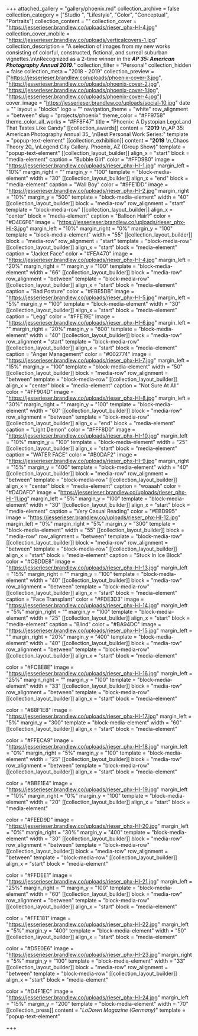 +++
attached_gallery = "gallery/phoenix.md"
collection_archive = false
collection_category = ["Studio ", "Lifestyle", "Color", "Conceptual", "Portraits"]
collection_content = ""
collection_cover = "https://jesserieser.brandlew.co/uploads/rieser_phx-HI-4.jpg"
collection_cover_mobile = "https://jesserieser.brandlew.co/uploads/verticalcovers-1.jpg"
collection_description = "A selection of images from my new works consisting of colorful, constructed, fictional, and surreal suburban vignettes.\n\nRecognized as a 2-time winner in the **_AP 35: American Photography Annual 2019_**_._"
collection_filter = "Personal"
collection_hidden = false
collection_meta = "2018 - 2019"
collection_preview = ["https://jesserieser.brandlew.co/uploads/phoenix-cover-3.jpg", "https://jesserieser.brandlew.co/uploads/phoenix-cover-2.jpg", "https://jesserieser.brandlew.co/uploads/phoenix-cover-1.jpg", "https://jesserieser.brandlew.co/uploads/phoenix-cover-4.jpg"]
cover_image = "https://jesserieser.brandlew.co/uploads/social-10.jpg"
date = ""
layout = "blocks"
logo = ""
navigation_theme = "white"
row_alignment = "between"
slug = "projects/phoenix"
theme_color = "#FF9758"
theme_color_all_works = "#FF8F47"
title = "Phoenix: A Dystopian LegoLand That Tastes Like Candy"
[[collection_awards]]
content = "**2019**  \n_AP 35: American Photography Annual 35_  \nBest Personal Work Series:"
template = "popup-text-element"
[[collection_exhibition]]
content = "**2019**  \n_Chaos Theory 20_  \nLegend City Gallery. Phoenix, AZ (Group Show)"
template = "popup-text-element"
[[collection_layout_builder]]
align_x = "start"
block = "media-element"
caption = "Bubble Girl"
color = "#FFD9B0"
image = "https://jesserieser.brandlew.co/uploads/rieser_phx-HI-1.jpg"
margin_left = "10%"
margin_right = ""
margin_y = "100"
template = "block-media-element"
width = "30"
[[collection_layout_builder]]
align_x = "end"
block = "media-element"
caption = "Wall Boy"
color = "#9FE1DD"
image = "https://jesserieser.brandlew.co/uploads/rieser_phx-HI-2.jpg"
margin_right = "10%"
margin_y = "500"
template = "block-media-element"
width = "40"
[[collection_layout_builder]]
block = "media-row"
row_alignment = "start"
template = "block-media-row"
[[collection_layout_builder]]
align_x = "center"
block = "media-element"
caption = "Balloon Hair?"
color = "#D4E6F6"
image = "https://jesserieser.brandlew.co/uploads/rieser_phx-HI-3.jpg"
margin_left = "10%"
margin_right = "0%"
margin_y = "100"
template = "block-media-element"
width = "55"
[[collection_layout_builder]]
block = "media-row"
row_alignment = "start"
template = "block-media-row"
[[collection_layout_builder]]
align_x = "start"
block = "media-element"
caption = "Jacket Face"
color = "#FEA470"
image = "https://jesserieser.brandlew.co/uploads/rieser_phx-HI-4.jpg"
margin_left = "20%"
margin_right = ""
margin_y = "100"
template = "block-media-element"
width = "66"
[[collection_layout_builder]]
block = "media-row"
row_alignment = "between"
template = "block-media-row"
[[collection_layout_builder]]
align_x = "start"
block = "media-element"
caption = "Bad Posture"
color = "#EBE5DB"
image = "https://jesserieser.brandlew.co/uploads/rieser_phx-HI-5.jpg"
margin_left = "5%"
margin_y = "100"
template = "block-media-element"
width = "30"
[[collection_layout_builder]]
align_x = "start"
block = "media-element"
caption = "Legg"
color = "#FFE19E"
image = "https://jesserieser.brandlew.co/uploads/rieser_phx-HI-6.jpg"
margin_left = ""
margin_right = "20%"
margin_y = "600"
template = "block-media-element"
width = "40"
[[collection_layout_builder]]
block = "media-row"
row_alignment = "start"
template = "block-media-row"
[[collection_layout_builder]]
align_x = "start"
block = "media-element"
caption = "Anger Management"
color = "#002774"
image = "https://jesserieser.brandlew.co/uploads/rieser_phx-HI-7.jpg"
margin_left = "15%"
margin_y = "100"
template = "block-media-element"
width = "50"
[[collection_layout_builder]]
block = "media-row"
row_alignment = "between"
template = "block-media-row"
[[collection_layout_builder]]
align_x = "center"
block = "media-element"
caption = "Not Sure At All"
color = "#FF904D"
image = "https://jesserieser.brandlew.co/uploads/rieser_phx-HI-8.jpg"
margin_left = "30%"
margin_right = ""
margin_y = "100"
template = "block-media-element"
width = "60"
[[collection_layout_builder]]
block = "media-row"
row_alignment = "between"
template = "block-media-row"
[[collection_layout_builder]]
align_x = "end"
block = "media-element"
caption = "Light Demon"
color = "#FFF8D0"
image = "https://jesserieser.brandlew.co/uploads/rieser_phx-HI-10.jpg"
margin_left = "10%"
margin_y = "100"
template = "block-media-element"
width = "25"
[[collection_layout_builder]]
align_x = "start"
block = "media-element"
caption = "WATER FACE"
color = "#B0DAF2"
image = "https://jesserieser.brandlew.co/uploads/rieser_phx-HI-9.jpg"
margin_right = "15%"
margin_y = "400"
template = "block-media-element"
width = "40"
[[collection_layout_builder]]
block = "media-row"
row_alignment = "between"
template = "block-media-row"
[[collection_layout_builder]]
align_x = "center"
block = "media-element"
caption = "woaaah"
color = "#D4DAFD"
image = "https://jesserieser.brandlew.co/uploads/rieser_phx-HI-11.jpg"
margin_left = "5%"
margin_y = "100"
template = "block-media-element"
width = "30"
[[collection_layout_builder]]
align_x = "start"
block = "media-element"
caption = "Very Casual Reading"
color = "#EBD995"
image = "https://jesserieser.brandlew.co/uploads/rieser_phx-HI-12.jpg"
margin_left = "0%"
margin_right = "5%"
margin_y = "300"
template = "block-media-element"
width = "55"
[[collection_layout_builder]]
block = "media-row"
row_alignment = "between"
template = "block-media-row"
[[collection_layout_builder]]
block = "media-row"
row_alignment = "between"
template = "block-media-row"
[[collection_layout_builder]]
align_x = "start"
block = "media-element"
caption = "Stuck In Ice Block"
color = "#CBDDE8"
image = "https://jesserieser.brandlew.co/uploads/rieser_phx-HI-13.jpg"
margin_left = "15%"
margin_right = ""
margin_y = "100"
template = "block-media-element"
width = "40"
[[collection_layout_builder]]
block = "media-row"
row_alignment = "between"
template = "block-media-row"
[[collection_layout_builder]]
align_x = "start"
block = "media-element"
caption = "Face Transplant"
color = "#FDE3D3"
image = "https://jesserieser.brandlew.co/uploads/rieser_phx-HI-14.jpg"
margin_left = "5%"
margin_right = ""
margin_y = "100"
template = "block-media-element"
width = "25"
[[collection_layout_builder]]
align_x = "start"
block = "media-element"
caption = "Blind"
color = "#BA94DC"
image = "https://jesserieser.brandlew.co/uploads/rieser_phx-HI-15.jpg"
margin_left = ""
margin_right = "20%"
margin_y = "400"
template = "block-media-element"
width = "40"
[[collection_layout_builder]]
block = "media-row"
row_alignment = "between"
template = "block-media-row"
[[collection_layout_builder]]
align_x = "start"
block = "media-element"

color = "#FCBE8E"
image = "https://jesserieser.brandlew.co/uploads/rieser_phx-HI-16.jpg"
margin_left = "25%"
margin_right = ""
margin_y = "100"
template = "block-media-element"
width = "33"
[[collection_layout_builder]]
block = "media-row"
row_alignment = "between"
template = "block-media-row"
[[collection_layout_builder]]
align_x = "start"
block = "media-element"

color = "#88F1E8"
image = "https://jesserieser.brandlew.co/uploads/rieser_phx-HI-17.jpg"
margin_left = "5%"
margin_y = "300"
template = "block-media-element"
width = "60"
[[collection_layout_builder]]
align_x = "start"
block = "media-element"

color = "#FFECA9"
image = "https://jesserieser.brandlew.co/uploads/rieser_phx-HI-18.jpg"
margin_left = "0%"
margin_right = "5%"
margin_y = "100"
template = "block-media-element"
width = "25"
[[collection_layout_builder]]
block = "media-row"
row_alignment = "between"
template = "block-media-row"
[[collection_layout_builder]]
align_x = "start"
block = "media-element"

color = "#BBE1E4"
image = "https://jesserieser.brandlew.co/uploads/rieser_phx-HI-19.jpg"
margin_left = "10%"
margin_right = "0%"
margin_y = "100"
template = "block-media-element"
width = "20"
[[collection_layout_builder]]
align_x = "start"
block = "media-element"

color = "#FEED9D"
image = "https://jesserieser.brandlew.co/uploads/rieser_phx-HI-20.jpg"
margin_left = "0%"
margin_right = "30%"
margin_y = "400"
template = "block-media-element"
width = "30"
[[collection_layout_builder]]
block = "media-row"
row_alignment = "between"
template = "block-media-row"
[[collection_layout_builder]]
block = "media-row"
row_alignment = "between"
template = "block-media-row"
[[collection_layout_builder]]
align_x = "start"
block = "media-element"

color = "#FFDEE1"
image = "https://jesserieser.brandlew.co/uploads/rieser_phx-HI-21.jpg"
margin_left = "25%"
margin_right = ""
margin_y = "100"
template = "block-media-element"
width = "60"
[[collection_layout_builder]]
block = "media-row"
row_alignment = "between"
template = "block-media-row"
[[collection_layout_builder]]
align_x = "start"
block = "media-element"

color = "#FFE181"
image = "https://jesserieser.brandlew.co/uploads/rieser_phx-HI-22.jpg"
margin_left = "5%"
margin_y = "400"
template = "block-media-element"
width = "50"
[[collection_layout_builder]]
align_x = "start"
block = "media-element"

color = "#D5E0E6"
image = "https://jesserieser.brandlew.co/uploads/rieser_phx-HI-23.jpg"
margin_right = "5%"
margin_y = "100"
template = "block-media-element"
width = "33"
[[collection_layout_builder]]
block = "media-row"
row_alignment = "between"
template = "block-media-row"
[[collection_layout_builder]]
align_x = "start"
block = "media-element"

color = "#D4F1EC"
image = "https://jesserieser.brandlew.co/uploads/rieser_phx-HI-24.jpg"
margin_left = "15%"
margin_y = "200"
template = "block-media-element"
width = "70"
[[collection_press]]
content = "_LoDown Magazine_ _(Germany)_"
template = "popup-text-element"

+++
